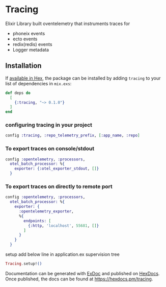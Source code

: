 # Tracing

Elixir Library built oventelemetry that instruments traces for 
* phoneix events
* ecto events
* redix(redis) events
* Logger metadata

## Installation

If [available in Hex](https://hex.pm/docs/publish), the package can be installed
by adding `tracing` to your list of dependencies in `mix.exs`:

```elixir
def deps do
  [
    {:tracing, "~> 0.1.0"}
  ]
end
```

### configuring tracing in your project

```elixir
config :tracing, :repo_telemetry_prefix, [:app_name, :repo]
```

### To export traces on console/stdout
```elixir
config :opentelemetry, :processors,
  otel_batch_processor: %{
    exporter: {:otel_exporter_stdout, []}
  }
```

### To export traces on directly to remote port 
```elixir
config :opentelemetry, :processors,
  otel_batch_processor: %{
    exporter: {
      :opentelemetry_exporter,
      %{
        endpoints: [
          {:http, 'localhost', 55681, []}
        ]
      }
    }
  }
```

setup 
add below line in application.ex supervision tree
```elixir
Tracing.setup!() 
```

Documentation can be generated with [ExDoc](https://github.com/elixir-lang/ex_doc)
and published on [HexDocs](https://hexdocs.pm). Once published, the docs can
be found at <https://hexdocs.pm/tracing>.
